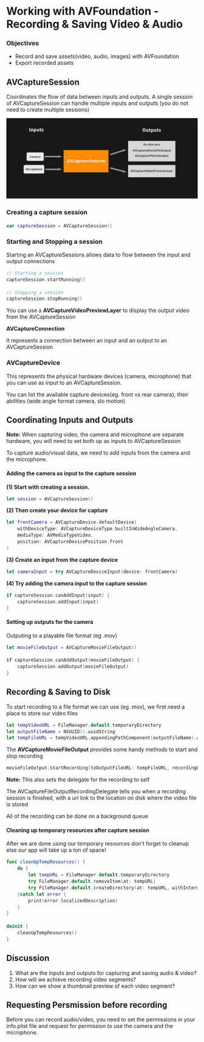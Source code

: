 # Working with AVFoundation - Recording & Saving Video & Audio

### Objectives

- Record and save assets(video, audio, images) with AVFoundation
- Export recorded assets

## AVCaptureSession

Coordinates the flow of data between inputs and outputs.
A single session of AVCaptureSession can handle multiple inputs and outputs (you do not need to create multiple sessions)

![Capture session](avcapturesession.png)


### Creating a capture session

```swift
var captureSession = AVCaptureSession()
```

### Starting and Stopping a session

Starting an AVCaptureSessions allows data to flow between the input and output connections

```swift
// Starting a session
captureSession.startRunning()

// Stopping a session
captureSession.stopRunning()
```

You can use a **AVCaptureVideoPreviewLayer** to display the output video from the AVCaptureSession

**AVCaptureConnection**

It represents a connection between an input and an output to an AVCaptureSession


### AVCaptureDevice

This represents the physical hardware devices (camera, microphone) that you can use as input to an AVCaptureSession.

You can list the available capture devices(eg. front vs rear camera), their abilities (wide angle format camera, slo motion)

## Coordinating Inputs and Outputs

**Note:** When capturing video, the camera and microphone are separate hardware, you will need to set both up as inputs to AVCaptureSession

To capture audio/visual data, we need to add inputs from the camera and the microphone. 

#### Adding the camera as input to the capture session

**(1) Start with creating a session.**

```swift
let session = AVCaptureSession()
```

**(2) Then create your device for capture**


```swift
let frontCamera = AVCaptureDevice.defaultDevice(
    withDeviceType: AVCaptureDeviceType.builtInWideAngleCamera,
    mediaType: AVMediaTypeVideo,
    position: AVCaptureDevicePosition.front
)
```

**(3) Create an input from the capture device**


```swift
let cameraInput = try AVCaptureDeviceInput(device: frontCamera)
```

**(4) Try adding the camera input to the capture session**

```swift
if captureSession.canAddInput(input) {
    captureSession.addInput(input)
}
```


#### Setting up outputs for the camera

Outputing to a playable file format (eg .mov)

```swift
let movieFileOutput = AVCaptureMovieFileOutput()

if captureSession.canAddOutput(movieFileOutput) {
    captureSession.addOutput(movieFileOutput)
}
```

## Recording & Saving to Disk

To start recording to a file format we can use (eg .mov), we first need a place to store our video files

```swift
let tempVideoURL = FileManager.default.temporaryDirectory
let outputFileName = NSUUID().uuidString
let tempFileURL = tempVideoURL.appendingPathComponent(outputFileName).appendingPathExtension("mov")
```

The **AVCaptureMovieFileOutput** provides some handy methods to start and stop recording

```swift
movieFileOutput.startRecording(toOutputFileURL: tempFileURL, recordingDelegate: self)
```

**Note:** This also sets the delegate for the recording to self

The AVCaptureFileOutputRecordingDelegate tells you when a recording session is finished, with a url link to the location on disk where the video file is stored

All of the recording can be done on a background queue

#### Cleaning up temporary resources after capture session

After we are done using our temporary resources don't forget to cleanup else our app will take up a ton of space!

```swift
func cleanUpTempResources() {
    do {
        let tempURL = FileManager.default.temporaryDirectory
        try FileManager.default.removeItem(at: tempURL)
        try FileManager.default.createDirectory(at: tempURL, withIntermediateDirectories: false, attributes: nil)
    }catch let error {
        print(error.localizedDescription)
    }
}

deinit {
    cleanUpTempResources()
}
```

## Discussion

1. What are the inputs and outputs for capturing and saving audio & video?
2. How will we achieve recording video segments?
3. How can we show a thumbnail preview of each video segment?


## Requesting Persmission before recording
Before you can record audio/video, you need to set the permissions in your info.plist file and request for permission to use the camera and the microphone.